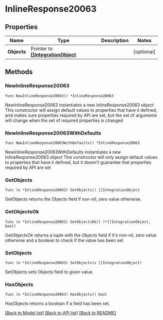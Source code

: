 # InlineResponse20063

## Properties

Name | Type | Description | Notes
------------ | ------------- | ------------- | -------------
**Objects** | Pointer to [**[]IntegrationObject**](IntegrationObject.md) |  | [optional] 

## Methods

### NewInlineResponse20063

`func NewInlineResponse20063() *InlineResponse20063`

NewInlineResponse20063 instantiates a new InlineResponse20063 object
This constructor will assign default values to properties that have it defined,
and makes sure properties required by API are set, but the set of arguments
will change when the set of required properties is changed

### NewInlineResponse20063WithDefaults

`func NewInlineResponse20063WithDefaults() *InlineResponse20063`

NewInlineResponse20063WithDefaults instantiates a new InlineResponse20063 object
This constructor will only assign default values to properties that have it defined,
but it doesn't guarantee that properties required by API are set

### GetObjects

`func (o *InlineResponse20063) GetObjects() []IntegrationObject`

GetObjects returns the Objects field if non-nil, zero value otherwise.

### GetObjectsOk

`func (o *InlineResponse20063) GetObjectsOk() (*[]IntegrationObject, bool)`

GetObjectsOk returns a tuple with the Objects field if it's non-nil, zero value otherwise
and a boolean to check if the value has been set.

### SetObjects

`func (o *InlineResponse20063) SetObjects(v []IntegrationObject)`

SetObjects sets Objects field to given value.

### HasObjects

`func (o *InlineResponse20063) HasObjects() bool`

HasObjects returns a boolean if a field has been set.


[[Back to Model list]](../README.md#documentation-for-models) [[Back to API list]](../README.md#documentation-for-api-endpoints) [[Back to README]](../README.md)


